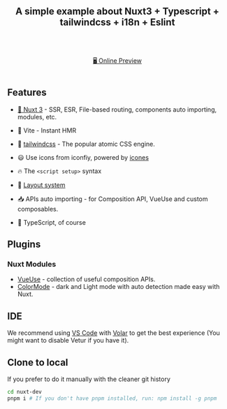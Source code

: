 <h2 align="center">
 A simple example about Nuxt3 + Typescript + tailwindcss + i18n + Eslint
</h2><br>

<p align="center">
<br>
<a href="https://sensational-panda-c3ce8c.netlify.app">🖥 Online Preview</a>
<br><br>
</p>

## Features

- [💚 Nuxt 3](https://nuxt.com/) - SSR, ESR, File-based routing, components auto importing, modules, etc.

- 🚀 Vite - Instant HMR

- 🎨 [tailwindcss](https://tailwindcss.com/) - The popular atomic CSS engine.

- 😃 Use icons from iconfiy, powered by [icones](https://icones.js.org/)

- 🔥 The `<script setup>` syntax

- 📑 [Layout system](./layouts)

- 📥 APIs auto importing - for Composition API, VueUse and custom composables.

- 🦾 TypeScript, of course

## Plugins

### Nuxt Modules

- [VueUse](https://github.com/vueuse/vueuse) - collection of useful composition APIs.
- [ColorMode](https://github.com/nuxt-community/color-mode-module) - dark and Light mode with auto detection made easy with Nuxt.

## IDE

We recommend using [VS Code](https://code.visualstudio.com/) with [Volar](https://github.com/johnsoncodehk/volar) to get the best experience (You might want to disable Vetur if you have it).

## Clone to local

If you prefer to do it manually with the cleaner git history

```bash
cd nuxt-dev
pnpm i # If you don't have pnpm installed, run: npm install -g pnpm
```